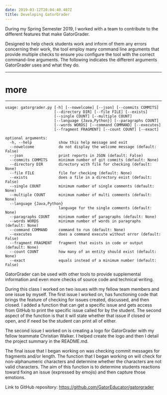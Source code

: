 ```yaml
---
date: 2019-03-12T20:04:40.407Z
title: Developing GatorGrader
---
```

During my Spring Semester 2019, I worked with a team to contribute to the different features that make GatorGrader.

Designed to help check students work and inform of them any errors concerning their work, the tool employ many command line arguments that provide multiple checks to ensure you configure the tool with the correct command-line arguments. The following indicates the different arguments GatorGrader uses and what they do.

---
# more
---
```
usage: gatorgrader.py [-h] [--nowelcome] [--json] [--commits COMMITS]
                      [--directory DIR] [--file FILE] [--exists]
                      [--single COUNT] [--multiple COUNT]
                      [--language {Java,Python}] [--paragraphs COUNT]
                      [--words WORDS] [--command COMMAND] [--executes]
                      [--fragment FRAGMENT] [--count COUNT] [--exact]

optional arguments:
  -h, --help            show this help message and exit
  --nowelcome           do not display the welcome message (default: False)
  --json                print reports in JSON (default: False)
  --commits COMMITS     minimum number of git commits (default: None)
  --directory DIR       directory with file for checking (default: None)
  --file FILE           file for checking (default: None)
  --exists              does a file in a directory exist (default: False)
  --single COUNT        minimum number of single comments (default: None)
  --multiple COUNT      minimum number of multi comments (default: None)
  --language {Java,Python}
                        language for the single comments (default: None)
  --paragraphs COUNT    minimum number of paragraphs (default: None)
  --words WORDS         minimum number of words in paragraphs (default: None)
  --command COMMAND     command to run (default: None)
  --executes            does a command execute without error (default: False)
  --fragment FRAGMENT   fragment that exists in code or output (default: None)
  --count COUNT         how many of an entity should exist (default: None)
  --exact               equals instead of a minimum number (default: False)
```

GatorGrader can be used with other tools to provide supplemental information and even more checks of source code and technical writing.

During this class I worked on two issues with my fellow team members and one issue by myself. The first issue I worked on, has functioning code that brings the feature of checking for issues created, discussed, and then closed. I added a function that can get a specific issue and gets access from GitHub to print the specific issue called for by the student. The second aspect of the function is that it will state whether that issue if closed or open, and if need be the student can print all of either.

The second issue I worked on is creating a logo for GatorGrader with my fellow teammate Christian Walker. I helped create the logo and then I detail the project summary in the README.md.

The final issue that I began working on was checking commit messages for fragments and/or length. The function that I began working on will check for non-alphanumeric characters and determine whether the characters are not valid characters. The aim of this function is to determine students reactions toward fixing an issue (expressed by emojis) and then capture those emotions.

Link to GitHub repository: https://github.com/GatorEducator/gatorgrader
